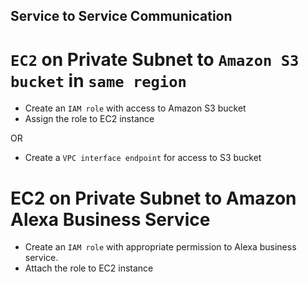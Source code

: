 Service to Service Communication
---

# `EC2` on Private Subnet to `Amazon S3 bucket` in `same region`

- Create an `IAM role` with access to Amazon S3 bucket
- Assign the role to EC2 instance

OR

- Create a `VPC interface endpoint` for access to S3 bucket

# EC2 on Private Subnet to Amazon Alexa Business Service

- Create an `IAM role` with appropriate permission to Alexa business service.
- Attach the role to EC2 instance



